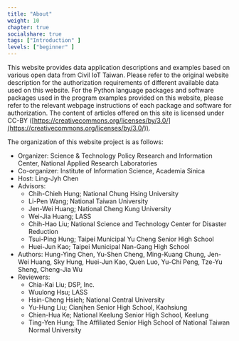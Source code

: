 ```yaml
---
title: "About"
weight: 10
chapter: true
socialshare: true
tags: ["Introduction" ]
levels: ["beginner" ]
---
```


This website provides data application descriptions and examples based on various open data from Civil IoT Taiwan. Please refer to the original website description for the authorization requirements of different available data used on this website. For the Python language packages and software packages used in the program examples provided on this website, please refer to the relevant webpage instructions of each package and software for authorization. The content of articles offered on this site is licensed under CC-BY ([https://creativecommons.org/licenses/by/3.0/](https://creativecommons.org/licenses/by/3.0/)).

The organization of this website project is as follows:

- Organizer: Science & Technology Policy Research and Information Center, National Applied Research Laboratories
- Co-organizer: Institute of Information Science, Academia Sinica
- Host: Ling-Jyh Chen
- Advisors:
    - Chih-Chieh Hung; National Chung Hsing University
    - Li-Pen Wang; National Taiwan University
    - Jen-Wei Huang; National Cheng Kung University
    - Wei-Jia Huang; LASS
    - Chih-Hao Liu; National Science and Technology Center for Disaster Reduction
    - Tsui-Ping Hung; Taipei Municipal Yu Cheng Senior High School
    - Huei-Jun Kao; Taipei Municipal Nan-Gang High School
- Authors: Hung-Ying Chen, Yu-Shen Cheng, Ming-Kuang Chung, Jen-Wei Huang, Sky Hung, Huei-Jun Kao, Quen Luo, Yu-Chi Peng, Tze-Yu Sheng, Cheng-Jia Wu
- Reviewers:
    - Chia-Kai Liu; DSP, Inc.
    - Wuulong Hsu; LASS
    - Hsin-Cheng Hsieh; National Central University
    - Yu-Hung Liu; Cianjhen Senior High School, Kaohsiung
    - Chien-Hua Ke; National Keelung Senior High School, Keelung
    - Ting-Yen Hung; The Affiliated Senior High School of National Taiwan Normal University

